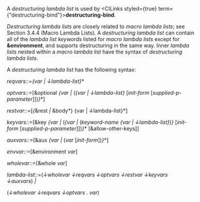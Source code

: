  



A *destructuring lambda list* is used by <ClLinks styled={true} term={"destructuring-bind"}><b>destructuring-bind</b></ClLinks>. 



*Destructuring lambda lists* are closely related to *macro lambda lists*; see Section 3.4.4 (Macro Lambda Lists). A *destructuring lambda list* can contain all of the *lambda list keywords* listed for *macro lambda lists* except for **&amp;environment**, and supports destructuring in the same way. Inner *lambda lists* nested within a *macro lambda list* have the syntax of *destructuring lambda lists*. 



A *destructuring lambda list* has the following syntax: 



*reqvars::*=*\{var | ↓lambda-list\}*\* 



*optvars::*=[&amp;optional *\{var |* (*\{var | ↓lambda-list\}* [*init-form* [*supplied-p-parameter*]])*\}*\*] 



*restvar::*=[*\{*&amp;rest *|* &amp;body*\} \{var | ↓lambda-list\}*] 



*keyvars::*=[&amp;key *\{var |* (*\{var |* (*keyword-name \{var | ↓lambda-list\}*)*\}* [*init-form* [*supplied-p-parameter*]])*\}*\* [&amp;allow-other-keys]] 



*auxvars::*=[&amp;aux *\{var |* (*var* [*init-form*])*\}*\*] 



*envvar::*=[&amp;environment *var*] 



*wholevar::*=[&amp;whole *var*] 



*lambda-list::*=(*↓wholevar ↓reqvars ↓optvars ↓restvar ↓keyvars ↓auxvars*) *|* 



(*↓wholevar ↓reqvars ↓optvars* . *var*) 




